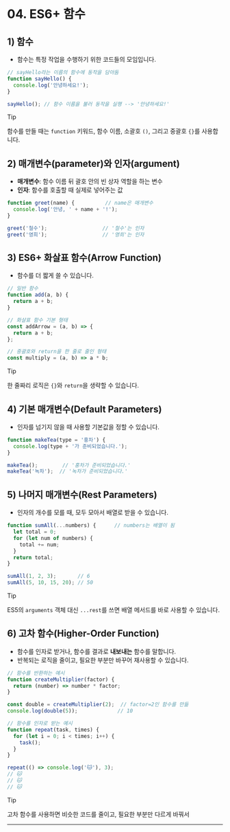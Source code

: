 # 04. ES6+ 함수

## 1) 함수
- 함수는 특정 작업을 수행하기 위한 코드들의 모임입니다.

```javascript
// sayHello라는 이름의 함수에 동작을 담아둠
function sayHello() {
  console.log('안녕하세요!');
}

sayHello(); // 함수 이름을 불러 동작을 실행 --> '안녕하세요!'
```

> [!TIP]
> 함수를 만들 때는 `function` 키워드, 함수 이름, 소괄호 `()`, 그리고 중괄호 `{}`를 사용합니다.

## 2) 매개변수(parameter)와 인자(argument)
- **매개변수**: 함수 이름 뒤 괄호 안의 빈 상자 역할을 하는 변수
- **인자**: 함수를 호출할 때 실제로 넣어주는 값

```javascript
function greet(name) {          // name은 매개변수
  console.log('안녕, ' + name + '!');
}

greet('철수');                  // '철수'는 인자
greet('영희');                  // '영희'는 인자
```

## 3) ES6+ 화살표 함수(Arrow Function)
- 함수를 더 짧게 쓸 수 있습니다.

```javascript
// 일반 함수
function add(a, b) {
  return a + b;
}

// 화살표 함수 기본 형태
const addArrow = (a, b) => {
  return a + b;
};

// 중괄호와 return을 한 줄로 줄인 형태
const multiply = (a, b) => a * b;
```

> [!TIP]
> 한 줄짜리 로직은 `{}`와 `return`을 생략할 수 있습니다.

## 4) 기본 매개변수(Default Parameters)
- 인자를 넘기지 않을 때 사용할 기본값을 정할 수 있습니다.

```javascript
function makeTea(type = '홍차') {
  console.log(type + '가 준비되었습니다.');
}

makeTea();        // '홍차가 준비되었습니다.'
makeTea('녹차');  // '녹차가 준비되었습니다.'
```

## 5) 나머지 매개변수(Rest Parameters)
- 인자의 개수를 모를 때, 모두 모아서 배열로 받을 수 있습니다.

```javascript
function sumAll(...numbers) {      // numbers는 배열이 됨
  let total = 0;
  for (let num of numbers) {
    total += num;
  }
  return total;
}

sumAll(1, 2, 3);       // 6
sumAll(5, 10, 15, 20); // 50
```

> [!TIP]
> ES5의 `arguments` 객체 대신 `...rest`를 쓰면 배열 메서드를 바로 사용할 수 있습니다.

## 6) 고차 함수(Higher-Order Function)
- 함수를 인자로 받거나, 함수를 결과로 **내보내는** 함수를 말합니다.
- 반복되는 로직을 줄이고, 필요한 부분만 바꾸어 재사용할 수 있습니다.

```javascript
// 함수를 반환하는 예시
function createMultiplier(factor) {
  return (number) => number * factor;
}

const double = createMultiplier(2);  // factor=2인 함수를 만듦
console.log(double(5));             // 10

// 함수를 인자로 받는 예시
function repeat(task, times) {
  for (let i = 0; i < times; i++) {
    task();
  }
}

repeat(() => console.log('🐱'), 3);
// 🐱
// 🐱
// 🐱
```

> [!TIP]
> 고차 함수를 사용하면 비슷한 코드를 줄이고, 필요한 부분만 다르게 바꿔서

---